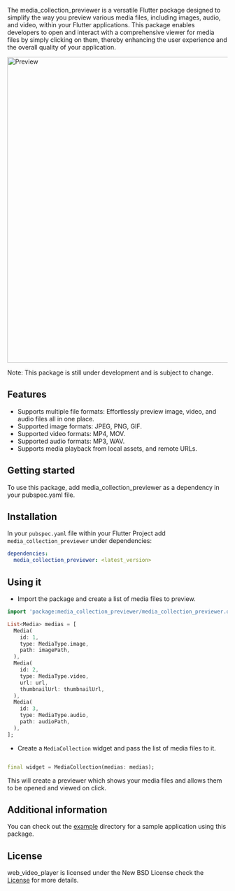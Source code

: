 The media_collection_previewer is a versatile Flutter package designed to simplify the way you preview various media
files,
including images, audio, and video, within your Flutter applications.
This package enables developers to open and interact with a comprehensive viewer for media files by simply clicking on
them,
thereby enhancing the user experience and the overall quality of your application.

<img src="https://github.com/saedkhaled/media_collection_previewer/blob/main/screenshots/preview.gif?raw=true" width="700" alt="Preview"/>

Note: This package is still under development and is subject to change.

## Features

- Supports multiple file formats: Effortlessly preview image, video, and audio files all in one place.
- Supported image formats: JPEG, PNG, GIF.
- Supported video formats: MP4, MOV.
- Supported audio formats: MP3, WAV.
- Supports media playback from local assets, and remote URLs.

## Getting started

To use this package, add media_collection_previewer as a dependency in your pubspec.yaml file.

## Installation

In your `pubspec.yaml` file within your Flutter Project add `media_collection_previewer` under dependencies:

```yaml
dependencies:
  media_collection_previewer: <latest_version>
```

## Using it

- Import the package and create a list of media files to preview.

```dart
import 'package:media_collection_previewer/media_collection_previewer.dart';

List<Media> medias = [
  Media(
    id: 1,
    type: MediaType.image,
    path: imagePath,
  ),
  Media(
    id: 2,
    type: MediaType.video,
    url: url,
    thumbnailUrl: thumbnailUrl,
  ),
  Media(
    id: 3,
    type: MediaType.audio,
    path: audioPath,
  ),
];
```

- Create a `MediaCollection` widget and pass the list of media files to it.

```dart

final widget = MediaCollection(medias: medias);
```

This will create a previewer which shows your media files and allows them to be opened and viewed on click.

## Additional information

You can check out the [example]('https://github.com/saedkhaled/media_collection_previewer/tree/main/example/main.dart') directory
for a sample application using this package.

## License

web_video_player is licensed under the New BSD License check
the [License]('https://github.com/saedkhaled/media_collection_previewer/blob/main/LICENSE') for more details.
